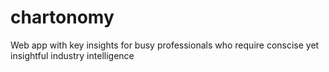 # chartonomy
Web app with key insights for busy professionals who require conscise yet insightful industry intelligence
